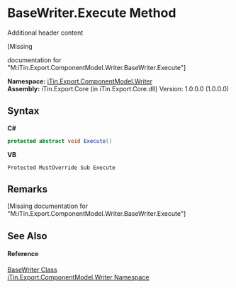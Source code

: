# BaseWriter.Execute Method 
Additional header content 

\[Missing <summary> documentation for "M:iTin.Export.ComponentModel.Writer.BaseWriter.Execute"\]

**Namespace:**&nbsp;<a href="37973b78-6b66-1218-9d7d-14680ab2aeda">iTin.Export.ComponentModel.Writer</a><br />**Assembly:**&nbsp;iTin.Export.Core (in iTin.Export.Core.dll) Version: 1.0.0.0 (1.0.0.0)

## Syntax

**C#**<br />
``` C#
protected abstract void Execute()
```

**VB**<br />
``` VB
Protected MustOverride Sub Execute
```


## Remarks
\[Missing <remarks> documentation for "M:iTin.Export.ComponentModel.Writer.BaseWriter.Execute"\]

## See Also


#### Reference
<a href="622c2a74-37fd-6371-50a4-4fb71f92c4b0">BaseWriter Class</a><br /><a href="37973b78-6b66-1218-9d7d-14680ab2aeda">iTin.Export.ComponentModel.Writer Namespace</a><br />